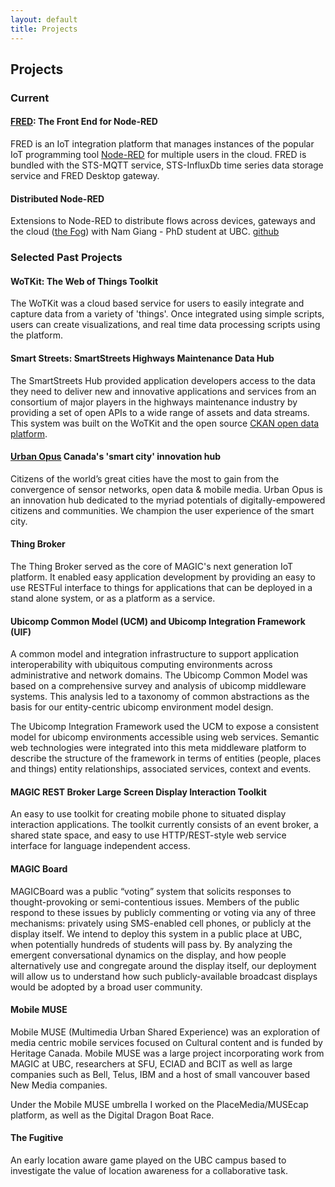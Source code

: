 ```yaml
---
layout: default
title: Projects
---
```


## Projects

### Current

#### [FRED](http://fred.sensetecnic.com): The Front End for Node-RED

FRED is an IoT integration platform that manages instances of the popular IoT programming tool [Node-RED](http://nodered.org) for multiple users in the cloud.  FRED is bundled with the STS-MQTT service,  STS-InfluxDb time series data storage service and FRED Desktop gateway.

#### Distributed Node-RED

Extensions to Node-RED to distribute flows across devices, gateways and the cloud ([the Fog](https://en.wikipedia.org/wiki/Fog_computing)) with Nam Giang - PhD student at UBC. [github](https://github.com/namgk/dnr-editor)

### Selected Past Projects

#### WoTKit: The Web of Things Toolkit

The WoTKit was a cloud based service for users to easily integrate and capture data from a variety of 'things'.  Once integrated using simple scripts, users can create visualizations, and real time data processing scripts using the platform.

#### Smart Streets: SmartStreets Highways Maintenance Data Hub

The SmartStreets Hub provided application developers access to the data they need to deliver new and innovative applications and services from an consortium of major players in the highways maintenance industry by providing a set of open APIs to a wide range of assets and data streams.  This system was built on the WoTKit and the open source [CKAN open data platform](https://ckan.org/).

#### [Urban Opus](http://urbanopus.net/) Canada's 'smart city' innovation hub

Citizens of the world’s great cities have the most to gain from the convergence of sensor networks, open data & mobile media. Urban Opus is an innovation hub dedicated to the myriad potentials of digitally-empowered citizens and communities. We champion the user experience of the smart city.

#### Thing Broker
The Thing Broker served as the core of MAGIC's next generation IoT platform. It enabled easy application development by providing an easy to use RESTFul interface to things for applications that can be deployed in a stand alone system, or as a platform as a service.

#### Ubicomp Common Model (UCM) and Ubicomp Integration Framework (UIF)

A common model and integration infrastructure to support application interoperability with ubiquitous computing environments across administrative and network domains. The Ubicomp Common Model was based on a comprehensive survey and analysis of ubicomp middleware systems.  This analysis led to a taxonomy of common abstractions as the basis for our entity-centric ubicomp environment model design.

The Ubicomp Integration Framework used the UCM to expose a consistent model for ubicomp environments accessible using web services.  Semantic web technologies were integrated into this meta middleware platform to describe the structure of the framework in terms of entities (people, places and things) entity relationships, associated services, context and events.

#### MAGIC REST Broker Large Screen Display Interaction Toolkit

An easy to use toolkit for creating mobile phone to situated display interaction applications.  The toolkit currently consists of an event broker, a shared state space, and easy to use HTTP/REST-style web service interface for language independent access.

#### MAGIC Board
MAGICBoard was a public “voting” system that solicits responses to thought-provoking or semi-contentious issues. Members of the public respond to these issues by publicly commenting or voting via any of three mechanisms: privately using SMS-enabled cell phones, or publicly at the display itself. We intend to deploy this system in a public place at UBC, when potentially hundreds of students will pass by. By analyzing the emergent conversational dynamics on the display, and how people alternatively use and congregate around the display itself, our deployment will allow us to understand how such publicly-available broadcast displays would be adopted by a broad user community.

#### Mobile MUSE
Mobile MUSE (Multimedia Urban Shared Experience) was an exploration of media centric mobile services focused on Cultural content and is funded by Heritage Canada.  Mobile MUSE was a large project incorporating work from MAGIC at UBC, researchers at SFU, ECIAD and BCIT as well as large companies such as Bell, Telus, IBM and a host of small vancouver based New Media companies.

Under the Mobile MUSE umbrella I worked on the PlaceMedia/MUSEcap platform, as well as the Digital Dragon Boat Race.

#### The Fugitive

An early location aware game played on the UBC campus based to investigate the value of location awareness for a collaborative task.